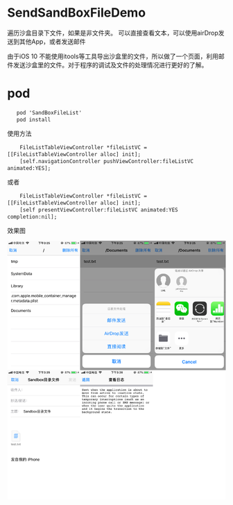 # SendSandBoxFileDemo

遍历沙盒目录下文件，如果是非文件夹。
可以直接查看文本，可以使用airDrop发送到其他App，或者发送邮件

由于iOS 10 不能使用itools等工具导出沙盒里的文件，所以做了一个页面，利用邮件发送沙盒里的文件。对于程序的调试及文件的处理情况进行更好的了解。

# pod 
```
   pod 'SandBoxFileList'
   pod install
```

使用方法 
```objc
    FileListTableViewController *fileListVC = [[FileListTableViewController alloc] init];
    [self.navigationController pushViewController:fileListVC animated:YES];
```
或者
```objc
    FileListTableViewController *fileListVC = [[FileListTableViewController alloc] init];
    [self presentViewController:fileListVC animated:YES completion:nil];
```

效果图

![image](./SnapImage/IMG_2389.PNG)

